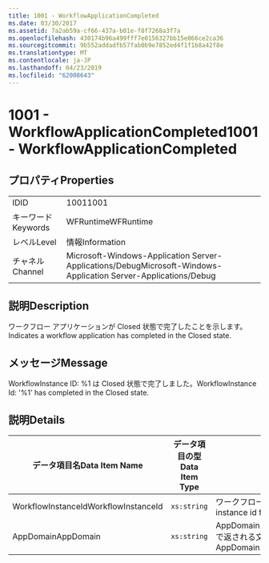 ```yaml
---
title: 1001 - WorkflowApplicationCompleted
ms.date: 03/30/2017
ms.assetid: 7a2ab59a-cf66-437a-b01e-f8f7268a3f7a
ms.openlocfilehash: 430174b96a499fff7e0156327bb15e066ce2ca36
ms.sourcegitcommit: 9b552addadfb57fab0b9e7852ed4f1f1b8a42f8e
ms.translationtype: MT
ms.contentlocale: ja-JP
ms.lasthandoff: 04/23/2019
ms.locfileid: "62008643"
---
```

# <a name="1001---workflowapplicationcompleted"></a><span data-ttu-id="739fe-102">1001 - WorkflowApplicationCompleted</span><span class="sxs-lookup"><span data-stu-id="739fe-102">1001 - WorkflowApplicationCompleted</span></span>
## <a name="properties"></a><span data-ttu-id="739fe-103">プロパティ</span><span class="sxs-lookup"><span data-stu-id="739fe-103">Properties</span></span>  
  
|||  
|-|-|  
|<span data-ttu-id="739fe-104">ID</span><span class="sxs-lookup"><span data-stu-id="739fe-104">ID</span></span>|<span data-ttu-id="739fe-105">1001</span><span class="sxs-lookup"><span data-stu-id="739fe-105">1001</span></span>|  
|<span data-ttu-id="739fe-106">キーワード</span><span class="sxs-lookup"><span data-stu-id="739fe-106">Keywords</span></span>|<span data-ttu-id="739fe-107">WFRuntime</span><span class="sxs-lookup"><span data-stu-id="739fe-107">WFRuntime</span></span>|  
|<span data-ttu-id="739fe-108">レベル</span><span class="sxs-lookup"><span data-stu-id="739fe-108">Level</span></span>|<span data-ttu-id="739fe-109">情報</span><span class="sxs-lookup"><span data-stu-id="739fe-109">Information</span></span>|  
|<span data-ttu-id="739fe-110">チャネル</span><span class="sxs-lookup"><span data-stu-id="739fe-110">Channel</span></span>|<span data-ttu-id="739fe-111">Microsoft-Windows-Application Server-Applications/Debug</span><span class="sxs-lookup"><span data-stu-id="739fe-111">Microsoft-Windows-Application Server-Applications/Debug</span></span>|  
  
## <a name="description"></a><span data-ttu-id="739fe-112">説明</span><span class="sxs-lookup"><span data-stu-id="739fe-112">Description</span></span>  
 <span data-ttu-id="739fe-113">ワークフロー アプリケーションが Closed 状態で完了したことを示します。</span><span class="sxs-lookup"><span data-stu-id="739fe-113">Indicates a workflow application has completed in the Closed state.</span></span>  
  
## <a name="message"></a><span data-ttu-id="739fe-114">メッセージ</span><span class="sxs-lookup"><span data-stu-id="739fe-114">Message</span></span>  
 <span data-ttu-id="739fe-115">WorkflowInstance ID: %1 は Closed 状態で完了しました。</span><span class="sxs-lookup"><span data-stu-id="739fe-115">WorkflowInstance Id: '%1' has completed in the Closed state.</span></span>  
  
## <a name="details"></a><span data-ttu-id="739fe-116">説明</span><span class="sxs-lookup"><span data-stu-id="739fe-116">Details</span></span>  
  
|<span data-ttu-id="739fe-117">データ項目名</span><span class="sxs-lookup"><span data-stu-id="739fe-117">Data Item Name</span></span>|<span data-ttu-id="739fe-118">データ項目の型</span><span class="sxs-lookup"><span data-stu-id="739fe-118">Data Item Type</span></span>|<span data-ttu-id="739fe-119">説明</span><span class="sxs-lookup"><span data-stu-id="739fe-119">Description</span></span>|  
|--------------------|--------------------|-----------------|  
|<span data-ttu-id="739fe-120">WorkflowInstanceId</span><span class="sxs-lookup"><span data-stu-id="739fe-120">WorkflowInstanceId</span></span>|`xs:string`|<span data-ttu-id="739fe-121">ワークフローのインスタンス ID</span><span class="sxs-lookup"><span data-stu-id="739fe-121">The instance id for the workflow</span></span>|  
|<span data-ttu-id="739fe-122">AppDomain</span><span class="sxs-lookup"><span data-stu-id="739fe-122">AppDomain</span></span>|`xs:string`|<span data-ttu-id="739fe-123">AppDomain.CurrentDomain.FriendlyName で返される文字列。</span><span class="sxs-lookup"><span data-stu-id="739fe-123">The string returned by AppDomain.CurrentDomain.FriendlyName.</span></span>|
